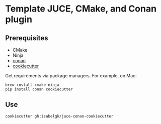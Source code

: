 # Template JUCE, CMake, and Conan plugin

## Prerequisites

- CMake
- Ninja
- [conan](https://conan.io/)
- [cookiecutter](https://cookiecutter.readthedocs.io/en/1.7.2/)

Get requirements via package managers. For example, on Mac:
```shell
brew install cmake ninja
pip install conan cookiecutter
```

## Use

```shell
cookiecutter gh:isabelgk/juce-conan-cookiecutter
```
